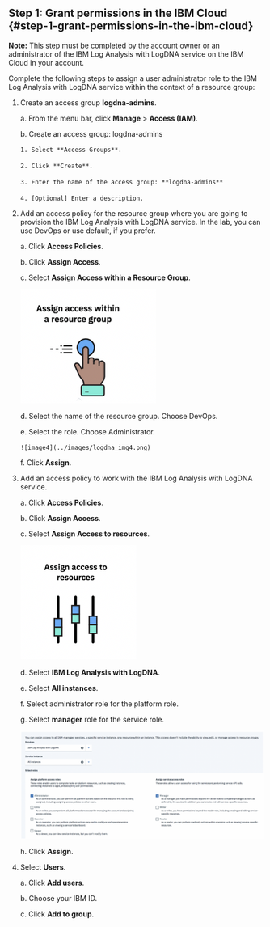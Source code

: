 ## Step 1: Grant permissions in the IBM Cloud {#step-1-grant-permissions-in-the-ibm-cloud}

**Note:** This step must be completed by the account owner or an administrator of the IBM Log Analysis with LogDNA service on the IBM Cloud in your account.

Complete the following steps to assign a user administrator role to the IBM Log Analysis with LogDNA service within the context of a resource group:

1.  Create an access group **logdna-admins**.

    a.  From the menu bar, click **Manage** &gt; **Access (IAM)**.

    b.  Create an access group: logdna-admins  
        
        1. Select **Access Groups**.

        2. Click **Create**.

        3. Enter the name of the access group: **logdna-admins**

        4. [Optional] Enter a description.

2.  Add an access policy for the resource group where you are going to provision the IBM Log Analysis with LogDNA service. In the lab, you can use DevOps or use default, if you prefer.

    a.  Click **Access Policies**.

    b.  Click **Assign Access**.

    c.  Select **Assign Access within a Resource Group**.

    ![image3](../images/logdna_img3.png)

    d.  Select the name of the resource group. Choose DevOps.

    e.  Select the role. Choose Administrator.

        ![image4](../images/logdna_img4.png) 

    f.  Click **Assign**.

3.  Add an access policy to work with the IBM Log Analysis with LogDNA service.

    a.  Click **Access Policies**.

    b.  Click **Assign Access**.

    c.  Select **Assign Access to resources**.

    ![image5](../images/logdna_img5.png)

    d.  Select **IBM Log Analysis with LogDNA**.

    e.  Select **All instances**.

    f.  Select administrator role for the platform role.

    g.  Select **manager** role for the service role.

    ![image6](../images/logdna_img6.png)

    h.  Click **Assign**.

4.  Select **Users**.

    a.  Click **Add users**.

    b.  Choose your IBM ID.

    c.  Click **Add to group**.


